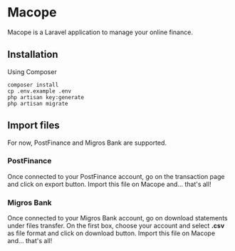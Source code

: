 # Macope

Macope is a Laravel application to manage your online finance.

## Installation

Using Composer

```
composer install
cp .env.example .env
php artisan key:generate
php artisan migrate
```

## Import files

For now, PostFinance and Migros Bank are supported.

### PostFinance

Once connected to your PostFinance account, go on the transaction page and click on export button.
Import this file on Macope and... that's all!

### Migros Bank

Once connected to your Migros Bank account, go on download statements under files transfer. On the first box, choose your account and select **.csv** as file format and click on download button.
Import this file on Macope and... that's all!
